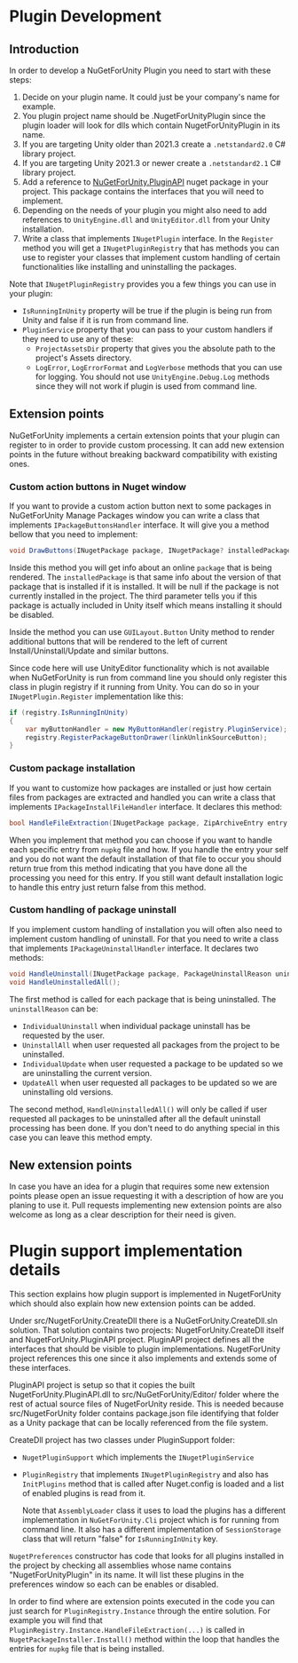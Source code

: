 # Plugin Development

## Introduction

In order to develop a NuGetForUnity Plugin you need to start with these steps:

1. Decide on your plugin name. It could just be your company's name for example.
2. You plugin project name should be <PluginName>.NugetForUnityPlugin since the plugin loader will look for dlls which contain NugetForUnityPlugin in its name.
3. If you are targeting Unity older than 2021.3 create a `.netstandard2.0` C# library project.
4. If you are targeting Unity 2021.3 or newer create a `.netstandard2.1` C# library project.
5. Add a reference to [NuGetForUnity.PluginAPI](https://www.nuget.org/packages/NuGetForUnity.PluginAPI) nuget package in your project. This package contains the interfaces that you will need to implement.
6. Depending on the needs of your plugin you might also need to add references to `UnityEngine.dll` and `UnityEditor.dll` from your Unity installation.
7. Write a class that implements `INugetPlugin` interface. In the `Register` method you will get a `INugetPluginRegistry` that has methods you can use to register your classes that implement custom handling of certain functionalities like installing and uninstalling the packages.

Note that `INugetPluginRegistry` provides you a few things you can use in your plugin:

-   `IsRunningInUnity` property will be true if the plugin is being run from Unity and false if it is run from command line.
-   `PluginService` property that you can pass to your custom handlers if they need to use any of these:
    -   `ProjectAssetsDir` property that gives you the absolute path to the project's Assets directory.
    -   `LogError`, `LogErrorFormat` and `LogVerbose` methods that you can use for logging. You should not use `UnityEngine.Debug.Log` methods since they will not work if plugin is used from command line.

## Extension points

NuGetForUnity implements a certain extension points that your plugin can register to in order to provide custom processing. It can add new extension points in the future without breaking backward compatibility with existing ones.

### Custom action buttons in Nuget window

If you want to provide a custom action button next to some packages in NuGetForUnity Manage Packages window you can write a class that implements `IPackageButtonsHandler` interface. It will give you a method bellow that you need to implement:

```cs
void DrawButtons(INugetPackage package, INugetPackage? installedPackage, bool existsInUnity);
```

Inside this method you will get info about an online `package` that is being rendered. The `installedPackage` is that same info about the version of that package that is installed if it is installed. It will be null if the package is not currently installed in the project. The third parameter tells you if this package is actually included in Unity itself which means installing it should be disabled.

Inside the method you can use `GUILayout.Button` Unity method to render additional buttons that will be rendered to the left of current Install/Uninstall/Update and similar buttons.

Since code here will use UnityEditor functionality which is not available when NuGetForUnity is run from command line you should only register this class in plugin registry if it running from Unity. You can do so in your `INugetPlugin.Register` implementation like this:

```cs
if (registry.IsRunningInUnity)
{
    var myButtonHandler = new MyButtonHandler(registry.PluginService);
    registry.RegisterPackageButtonDrawer(linkUnlinkSourceButton);
}
```

### Custom package installation

If you want to customize how packages are installed or just how certain files from packages are extracted and handled you can write a class that implements `IPackageInstallFileHandler` interface. It declares this method:

```cs
bool HandleFileExtraction(INugetPackage package, ZipArchiveEntry entry, string extractDirectory);`
```

When you implement that method you can choose if you want to handle each specific entry from `nupkg` file and how. If you handle the entry your self and you do not want the default installation of that file to occur you should return true from this method indicating that you have done all the processing you need for this entry. If you still want default installation logic to handle this entry just return false from this method.

### Custom handling of package uninstall

If you implement custom handling of installation you will often also need to implement custom handling of uninstall. For that you need to write a class that implements `IPackageUninstallHandler` interface. It declares two methods:

```cs
void HandleUninstall(INugetPackage package, PackageUninstallReason uninstallReason);
void HandleUninstalledAll();
```

The first method is called for each package that is being uninstalled. The `uninstallReason` can be:

-   `IndividualUninstall` when individual package uninstall has be requested by the user.
-   `UninstallAll` when user requested all packages from the project to be uninstalled.
-   `IndividualUpdate` when user requested a package to be updated so we are uninstalling the current version.
-   `UpdateAll` when user requested all packages to be updated so we are uninstalling old versions.

The second method, `HandleUninstalledAll()` will only be called if user requested all packages to be uninstalled after all the default uninstall processing has been done. If you don't need to do anything special in this case you can leave this method empty.

## New extension points

In case you have an idea for a plugin that requires some new extension points please open an issue requesting it with a description of how are you planing to use it. Pull requests implementing new extension points are also welcome as long as a clear description for their need is given.

# Plugin support implementation details

This section explains how plugin support is implemented in NugetForUnity which should also explain how new extension points can be added.

Under src/NugetForUnity.CreateDll there is a NuGetForUnity.CreateDll.sln solution. That solution contains two projects: NugetForUnity.CreateDll itself and NugetForUnity.PluginAPI project. PluginAPI project defines all the interfaces that should be visible to plugin implementations. NugetForUnity project references this one since it also implements and extends some of these interfaces.

PluginAPI project is setup so that it copies the built NugetForUnity.PluginAPI.dll to src/NuGetForUnity/Editor/ folder where the rest of actual source files of NugetForUnity reside. This is needed because src/NugetForUnity folder contains package.json file identifying that folder as a Unity package that can be locally referenced from the file system.

CreateDll project has two classes under PluginSupport folder:

-   `NugetPluginSupport` which implements the `INugetPluginService`
-   `PluginRegistry` that implements `INugetPluginRegistry` and also has `InitPlugins` method that is called after Nuget.config is loaded and a list of enabled plugins is read from it.

    Note that `AssemblyLoader` class it uses to load the plugins has a different implementation in `NuGetForUnity.Cli` project which is for running from command line. It also has a different implementation of `SessionStorage` class that will return "false" for `IsRunningInUnity` key.

`NugetPreferences` constructor has code that looks for all plugins installed in the project by checking all assemblies whose name contains "NugetForUnityPlugin" in its name. It will list these plugins in the preferences window so each can be enables or disabled.

In order to find where are extension points executed in the code you can just search for `PluginRegistry.Instance` through the entire solution. For example you will find that `PluginRegistry.Instance.HandleFileExtraction(...)` is called in `NugetPackageInstaller.Install()` method within the loop that handles the entries for `nupkg` file that is being installed.

